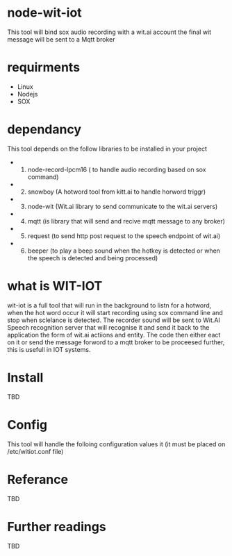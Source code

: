 # node-wit-iot
This tool will bind sox audio recording with a wit.ai account the final wit message will be sent to a Mqtt broker
# requirments
*   Linux
*   Nodejs
*   SOX
# dependancy
This tool depends on the follow libraries to be installed in your project
 *   1. node-record-lpcm16 ( to handle audio recording based on sox command)
 *   2. snowboy (A hotword tool from kitt.ai to handle horword triggr)  
 *   3. node-wit (Wit.ai library to send communicate to the wit.ai servers)
 *   4. mqtt (is library that will send and recive mqtt message to any broker)
 *   5. request (to send http post request to the speech endpoint of wit.ai)
 *   6. beeper (to play a beep sound when the hotkey is detected or when the speech is detected and being processed)

# what is WIT-IOT
wit-iot is a full tool that will run in the background to listn for a hotword, when the hot word occur it will start recording using sox command line and stop when sclelance is detected. 
The recorder sound will be sent to Wit.AI Speech recognition server that will recognise it and send it back to the application the form of wit.ai actiions and entity.
The code then either eact on it or send the message forword to a mqtt broker to be proceesed further, this is usefull in IOT systems.

# Install
TBD


# Config
This tool will handle the folloing configuration values it (it must be placed on /etc/witiot.conf file)

# Referance
TBD

# Further readings
TBD


